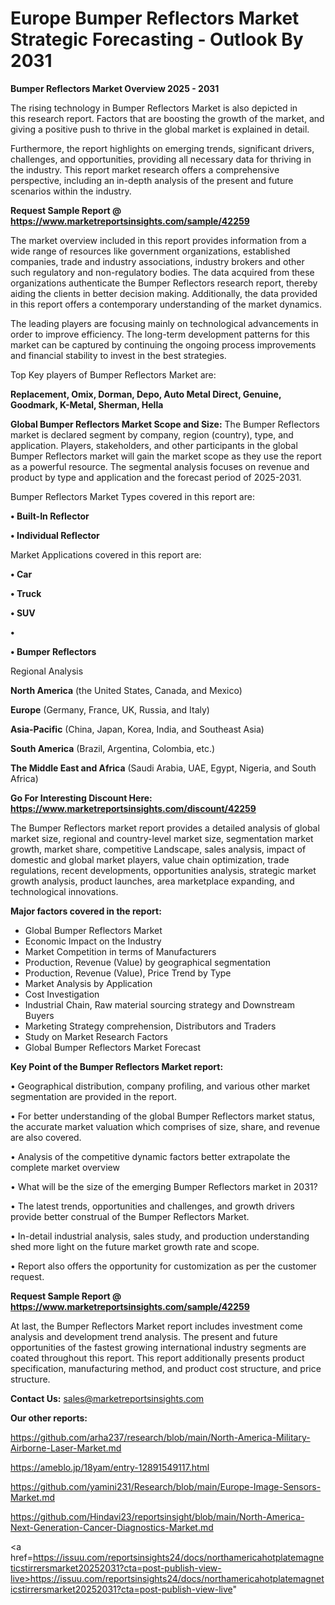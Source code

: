 # Europe Bumper Reflectors Market Strategic Forecasting - Outlook By 2031

<Strong> Bumper Reflectors Market Overview 2025 - 2031</strong>

The rising technology in Bumper Reflectors Market is also depicted in this research report. Factors that are boosting the growth of the market, and giving a positive push to thrive in the global market is explained in detail.

Furthermore, the report highlights on emerging trends, significant drivers, challenges, and opportunities, providing all necessary data for thriving in the industry. This report market research offers a comprehensive perspective, including an in-depth analysis of the present and future scenarios within the industry.

<strong>Request Sample Report @ <a href=https://www.marketreportsinsights.com/sample/42259>https://www.marketreportsinsights.com/sample/42259</a></strong>

The market overview included in this report provides information from a wide range of resources like government organizations, established companies, trade and industry associations, industry brokers and other such regulatory and non-regulatory bodies. The data acquired from these organizations authenticate the Bumper Reflectors research report, thereby aiding the clients in better decision making. Additionally, the data provided in this report offers a contemporary understanding of the market dynamics.

The leading players are focusing mainly on technological advancements in order to improve efficiency. The long-term development patterns for this market can be captured by continuing the ongoing process improvements and financial stability to invest in the best strategies.

Top Key players of Bumper Reflectors Market are:

<strong>Replacement, Omix, Dorman, Depo, Auto Metal Direct, Genuine, Goodmark, K-Metal, Sherman, Hella</strong>

<strong><b>Global Bumper Reflectors Market Scope and Size:</b></strong>
The Bumper Reflectors market is declared segment by company, region (country), type, and application. Players, stakeholders, and other participants in the global Bumper Reflectors market will gain the market scope as they use the report as a powerful resource. The segmental analysis focuses on revenue and product by type and application and the forecast period of 2025-2031.

Bumper Reflectors Market Types covered in this report are:

<strong>•  Built-In Reflector

•  Individual Reflector</strong>

Market Applications covered in this report are:

<strong>•  Car

•  Truck

•  SUV

•  

•  Bumper Reflectors</strong> 

Regional Analysis

<strong>North America</strong> (the United States, Canada, and Mexico)

<strong>Europe</strong> (Germany, France, UK, Russia, and Italy)

<strong>Asia-Pacific</strong> (China, Japan, Korea, India, and Southeast Asia)

<strong>South America</strong> (Brazil, Argentina, Colombia, etc.)

<strong>The Middle East and Africa</strong> (Saudi Arabia, UAE, Egypt, Nigeria, and South Africa)

<strong>Go For Interesting Discount Here: <a href=https://www.marketreportsinsights.com/discount/42259>https://www.marketreportsinsights.com/discount/42259</a></strong>

The Bumper Reflectors market report provides a detailed analysis of global market size, regional and country-level market size, segmentation market growth, market share, competitive Landscape, sales analysis, impact of domestic and global market players, value chain optimization, trade regulations, recent developments, opportunities analysis, strategic market growth analysis, product launches, area marketplace expanding, and technological innovations.

<strong><b>Major factors covered in the report:</b></strong>
<ul>
  <li>Global Bumper Reflectors Market </li>
  <li>Economic Impact on the Industry</li>
  <li>Market Competition in terms of Manufacturers</li>
  <li>Production, Revenue (Value) by geographical segmentation</li>
  <li>Production, Revenue (Value), Price Trend by Type</li>
  <li>Market Analysis by Application</li>
  <li>Cost Investigation</li>
  <li>Industrial Chain, Raw material sourcing strategy and Downstream Buyers</li>
  <li>Marketing Strategy comprehension, Distributors and Traders</li>
  <li>Study on Market Research Factors</li>
  <li>Global Bumper Reflectors Market Forecast</li>
</ul>

<strong><b>Key Point of the Bumper Reflectors Market report:</b></strong>

• Geographical distribution, company profiling, and various other market segmentation are provided in the report.

• For better understanding of the global Bumper Reflectors market status, the accurate market valuation which comprises of size, share, and revenue are also covered.

• Analysis of the competitive dynamic factors better extrapolate the complete market overview

• What will be the size of the emerging Bumper Reflectors market in 2031?

• The latest trends, opportunities and challenges, and growth drivers provide better construal of the Bumper Reflectors Market.

• In-detail industrial analysis, sales study, and production understanding shed more light on the future market growth rate and scope.

• Report also offers the opportunity for customization as per the customer request.

<strong>Request Sample Report @ <a href=https://www.marketreportsinsights.com/sample/42259>https://www.marketreportsinsights.com/sample/42259</a></strong>

At last, the Bumper Reflectors Market report includes investment come analysis and development trend analysis. The present and future opportunities of the fastest growing international industry segments are coated throughout this report. This report additionally presents product specification, manufacturing method, and product cost structure, and price structure.

<strong>Contact Us:</strong>
sales@marketreportsinsights.com

<strong>Our other reports:</strong>

<a href=https://github.com/arha237/research/blob/main/North-America-Military-Airborne-Laser-Market.md>https://github.com/arha237/research/blob/main/North-America-Military-Airborne-Laser-Market.md</a>

<a href=https://ameblo.jp/18yam/entry-12891549117.html>https://ameblo.jp/18yam/entry-12891549117.html</a>

<a href=https://github.com/yamini231/Research/blob/main/Europe-Image-Sensors-Market.md>https://github.com/yamini231/Research/blob/main/Europe-Image-Sensors-Market.md</a>

<a href=https://github.com/Hindavi23/reportsinsight/blob/main/North-America-Next-Generation-Cancer-Diagnostics-Market.md>https://github.com/Hindavi23/reportsinsight/blob/main/North-America-Next-Generation-Cancer-Diagnostics-Market.md</a>

<a href=https://issuu.com/reportsinsights24/docs/northamericahotplatemagneticstirrersmarket20252031?cta=post-publish-view-live>https://issuu.com/reportsinsights24/docs/northamericahotplatemagneticstirrersmarket20252031?cta=post-publish-view-live</a>"
